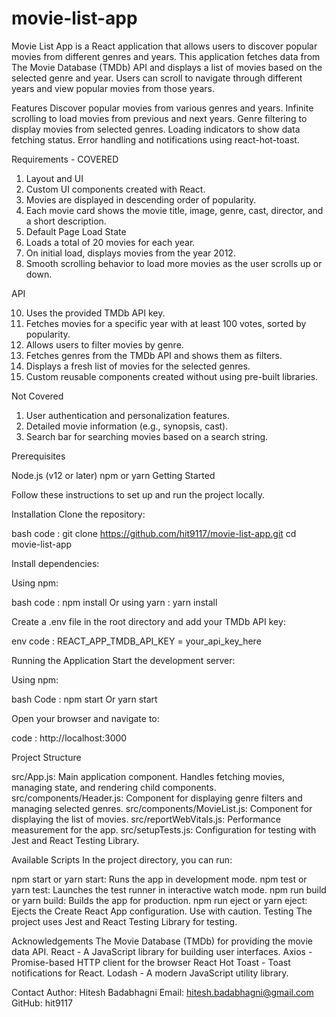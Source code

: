 # movie-list-app

Movie List App is a React application that allows users to discover popular movies from different genres and years. This application fetches data from The Movie Database (TMDb) API and displays a list of movies based on the selected genre and year. Users can scroll to navigate through different years and view popular movies from those years.

Features
Discover popular movies from various genres and years.
Infinite scrolling to load movies from previous and next years.
Genre filtering to display movies from selected genres.
Loading indicators to show data fetching status.
Error handling and notifications using react-hot-toast.


Requirements - COVERED

1. Layout and UI
2. Custom UI components created with React.
3. Movies are displayed in descending order of popularity.
4. Each movie card shows the movie title, image, genre, cast, director, and a short description.
5. Default Page Load State
6. Loads a total of 20 movies for each year.
7. On initial load, displays movies from the year 2012.
8. Smooth scrolling behavior to load more movies as the user scrolls up or down.

API

10. Uses the provided TMDb API key.
11. Fetches movies for a specific year with at least 100 votes, sorted by popularity.
12. Allows users to filter movies by genre.
13. Fetches genres from the TMDb API and shows them as filters.
14. Displays a fresh list of movies for the selected genres.
15. Custom reusable components created without using pre-built libraries.

Not Covered

1. User authentication and personalization features.
2. Detailed movie information (e.g., synopsis, cast).
3. Search bar for searching movies based on a search string.


Prerequisites

Node.js (v12 or later)
npm or yarn
Getting Started

Follow these instructions to set up and run the project locally.

Installation
Clone the repository:

bash
code :  git clone https://github.com/hit9117/movie-list-app.git
cd movie-list-app

Install dependencies:

Using npm:

bash
code : npm install Or using yarn : yarn install

Create a .env file in the root directory and add your TMDb API key:

env
code : REACT_APP_TMDB_API_KEY = your_api_key_here

Running the Application
Start the development server:

Using npm:

bash
Code : npm start Or  yarn start

Open your browser and navigate to:

code :  http://localhost:3000

Project Structure

src/App.js: Main application component. Handles fetching movies, managing state, and rendering child components.
src/components/Header.js: Component for displaying genre filters and managing selected genres.
src/components/MovieList.js: Component for displaying the list of movies.
src/reportWebVitals.js: Performance measurement for the app.
src/setupTests.js: Configuration for testing with Jest and React Testing Library.

Available Scripts
In the project directory, you can run:

npm start or yarn start: Runs the app in development mode.
npm test or yarn test: Launches the test runner in interactive watch mode.
npm run build or yarn build: Builds the app for production.
npm run eject or yarn eject: Ejects the Create React App configuration. Use with caution.
Testing
The project uses Jest and React Testing Library for testing.




Acknowledgements
The Movie Database (TMDb) for providing the movie data API.
React - A JavaScript library for building user interfaces.
Axios - Promise-based HTTP client for the browser
React Hot Toast - Toast notifications for React.
Lodash - A modern JavaScript utility library.

Contact
Author: Hitesh Badabhagni
Email: hitesh.badabhagni@gmail.com
GitHub: hit9117
